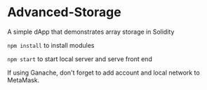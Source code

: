 # Advanced-Storage
A simple dApp that demonstrates array storage in Solidity

`npm install` to install modules

`npm start` to start local server and serve front end

If using Ganache, don't forget to add account and local network to MetaMask.
